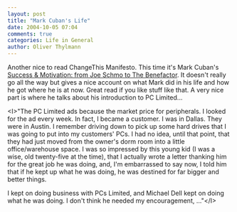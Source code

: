 ```yaml
---
layout: post
title: "Mark Cuban's Life"
date: 2004-10-05 07:04
comments: true
categories: Life in General
author: Oliver Thylmann
---
```



Another nice to read ChangeThis Manifesto. This time it's Mark Cuban's [Success &amp; Motivation: from Joe Schmo to The Benefactor](http://www.changethis.com/5.SuccessMotivation). It doesn't really go all the way but gives a nice account on what Mark did in his life and how he got where he is at now. Great read if you like stuff like that. A very nice part is where he talks about his introduction to PC Limited...

&lt;I&gt;&quot;The PC Limited ads because the market price for peripherals. I looked for the ad every week. In fact, I became a customer. I was in Dallas. They were in Austin. I remember driving down to pick up some hard drives that I was going to put into my customers' PCs. I had no idea, until that point, that they had just moved from the owner's dorm room into a little office/warehouse space. I was so impressed by this young kid (I was a wise, old twenty-five at the time), that I actually wrote a letter thanking him for the great job he was doing, and, I'm embarrassed to say now, I told him that if he kept up what he was doing, he was destined for far bigger and better things.

I kept on doing business with PCs Limited, and Michael Dell kept on doing what he was doing. I don't think he needed my encouragement, ...&quot;&lt;/I&gt;


